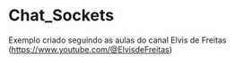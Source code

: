 # Chat_Sockets
 Exemplo criado seguindo as aulas do canal Elvis de Freitas (https://www.youtube.com/@ElvisdeFreitas)
